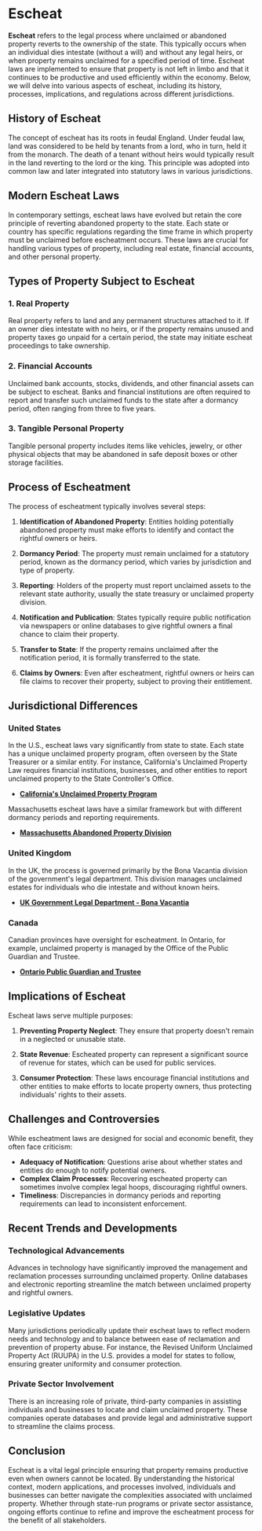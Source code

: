 # Escheat

**Escheat** refers to the legal process where unclaimed or abandoned property reverts to the ownership of the state. This typically occurs when an individual dies intestate (without a will) and without any legal heirs, or when property remains unclaimed for a specified period of time. Escheat laws are implemented to ensure that property is not left in limbo and that it continues to be productive and used efficiently within the economy. Below, we will delve into various aspects of escheat, including its history, processes, implications, and regulations across different jurisdictions.

## History of Escheat

The concept of escheat has its roots in feudal England. Under feudal law, land was considered to be held by tenants from a lord, who in turn, held it from the monarch. The death of a tenant without heirs would typically result in the land reverting to the lord or the king. This principle was adopted into common law and later integrated into statutory laws in various jurisdictions.

## Modern Escheat Laws

In contemporary settings, escheat laws have evolved but retain the core principle of reverting abandoned property to the state. Each state or country has specific regulations regarding the time frame in which property must be unclaimed before escheatment occurs. These laws are crucial for handling various types of property, including real estate, financial accounts, and other personal property.

## Types of Property Subject to Escheat

### 1. Real Property
Real property refers to land and any permanent structures attached to it. If an owner dies intestate with no heirs, or if the property remains unused and property taxes go unpaid for a certain period, the state may initiate escheat proceedings to take ownership.

### 2. Financial Accounts
Unclaimed bank accounts, stocks, dividends, and other financial assets can be subject to escheat. Banks and financial institutions are often required to report and transfer such unclaimed funds to the state after a dormancy period, often ranging from three to five years.

### 3. Tangible Personal Property
Tangible personal property includes items like vehicles, jewelry, or other physical objects that may be abandoned in safe deposit boxes or other storage facilities.

## Process of Escheatment

The process of escheatment typically involves several steps:

1. **Identification of Abandoned Property**: Entities holding potentially abandoned property must make efforts to identify and contact the rightful owners or heirs.
   
2. **Dormancy Period**: The property must remain unclaimed for a statutory period, known as the dormancy period, which varies by jurisdiction and type of property.

3. **Reporting**: Holders of the property must report unclaimed assets to the relevant state authority, usually the state treasury or unclaimed property division.

4. **Notification and Publication**: States typically require public notification via newspapers or online databases to give rightful owners a final chance to claim their property.

5. **Transfer to State**: If the property remains unclaimed after the notification period, it is formally transferred to the state.

6. **Claims by Owners**: Even after escheatment, rightful owners or heirs can file claims to recover their property, subject to proving their entitlement.

## Jurisdictional Differences

### United States

In the U.S., escheat laws vary significantly from state to state. Each state has a unique unclaimed property program, often overseen by the State Treasurer or a similar entity. For instance, California's Unclaimed Property Law requires financial institutions, businesses, and other entities to report unclaimed property to the State Controller's Office.

- **[California's Unclaimed Property Program](https://sco.ca.gov/upd.html)**

Massachusetts escheat laws have a similar framework but with different dormancy periods and reporting requirements. 

- **[Massachusetts Abandoned Property Division](https://www.mass.gov/abandoned-property-division)**

### United Kingdom

In the UK, the process is governed primarily by the Bona Vacantia division of the government's legal department. This division manages unclaimed estates for individuals who die intestate and without known heirs. 

- **[UK Government Legal Department - Bona Vacantia](https://www.gov.uk/government/organisations/bona-vacantia)**

### Canada

Canadian provinces have oversight for escheatment. In Ontario, for example, unclaimed property is managed by the Office of the Public Guardian and Trustee.

- **[Ontario Public Guardian and Trustee](https://www.attorneygeneral.jus.gov.on.ca/english/family/pgt/)**

## Implications of Escheat

Escheat laws serve multiple purposes:

1. **Preventing Property Neglect**: They ensure that property doesn't remain in a neglected or unusable state.
   
2. **State Revenue**: Escheated property can represent a significant source of revenue for states, which can be used for public services.

3. **Consumer Protection**: These laws encourage financial institutions and other entities to make efforts to locate property owners, thus protecting individuals' rights to their assets.

## Challenges and Controversies

While escheatment laws are designed for social and economic benefit, they often face criticism:

- **Adequacy of Notification**: Questions arise about whether states and entities do enough to notify potential owners.
- **Complex Claim Processes**: Recovering escheated property can sometimes involve complex legal hoops, discouraging rightful owners.
- **Timeliness**: Discrepancies in dormancy periods and reporting requirements can lead to inconsistent enforcement.

## Recent Trends and Developments

### Technological Advancements
Advances in technology have significantly improved the management and reclamation processes surrounding unclaimed property. Online databases and electronic reporting streamline the match between unclaimed property and rightful owners.

### Legislative Updates
Many jurisdictions periodically update their escheat laws to reflect modern needs and technology and to balance between ease of reclamation and prevention of property abuse. For instance, the Revised Uniform Unclaimed Property Act (RUUPA) in the U.S. provides a model for states to follow, ensuring greater uniformity and consumer protection.

### Private Sector Involvement
There is an increasing role of private, third-party companies in assisting individuals and businesses to locate and claim unclaimed property. These companies operate databases and provide legal and administrative support to streamline the claims process.

## Conclusion

Escheat is a vital legal principle ensuring that property remains productive even when owners cannot be located. By understanding the historical context, modern applications, and processes involved, individuals and businesses can better navigate the complexities associated with unclaimed property. Whether through state-run programs or private sector assistance, ongoing efforts continue to refine and improve the escheatment process for the benefit of all stakeholders.